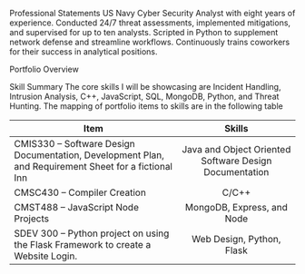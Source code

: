 Professional Statements
US Navy Cyber Security Analyst with eight years of experience. Conducted 24/7 threat assessments, implemented mitigations, and supervised for up to ten analysts. Scripted in Python to supplement network defense and streamline workflows. Continuously trains coworkers for their success in analytical positions. 

Portfolio Overview

Skill Summary
The core skills I will be showcasing are Incident Handling, Intrusion Analysis, C++, JavaScript, SQL, MongoDB, Python, and Threat Hunting. The mapping of portfolio items to skills are in the following table

| Item        | Skills           |
| ------------- |:-------------:|
| CMIS330 – Software Design Documentation, Development Plan, and Requirement Sheet for a fictional Inn | Java and Object Oriented Software Design Documentation |
| CMSC430 – Compiler Creation | C/C++  |
| CMST488 – JavaScript Node Projects | MongoDB, Express, and Node |
| SDEV 300 – Python project on using the Flask Framework to create a Website Login. | Web Design, Python, Flask |